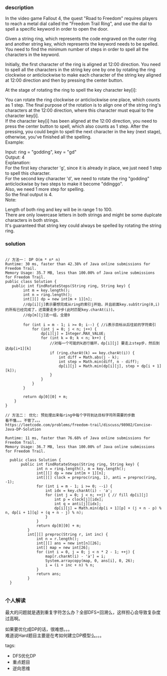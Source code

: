 ### description    
  In the video game Fallout 4, the quest "Road to Freedom" requires players to reach a metal dial called the "Freedom Trail Ring", and use the dial to spell a specific keyword in order to open the door.  
    
  Given a string ring, which represents the code engraved on the outer ring and another string key, which represents the keyword needs to be spelled. You need to find the minimum number of steps in order to spell all the characters in the keyword.  
    
  Initially, the first character of the ring is aligned at 12:00 direction. You need to spell all the characters in the string key one by one by rotating the ring clockwise or anticlockwise to make each character of the string key aligned at 12:00 direction and then by pressing the center button.  
    
  At the stage of rotating the ring to spell the key character key[i]:  
    
  You can rotate the ring clockwise or anticlockwise one place, which counts as 1 step. The final purpose of the rotation is to align one of the string ring's characters at the 12:00 direction, where this character must equal to the character key[i].  
  If the character key[i] has been aligned at the 12:00 direction, you need to press the center button to spell, which also counts as 1 step. After the pressing, you could begin to spell the next character in the key (next stage), otherwise, you've finished all the spelling.  
  Example:  
    
    
     
  Input: ring = "godding", key = "gd"  
  Output: 4  
  Explanation:  
  For the first key character 'g', since it is already in place, we just need 1 step to spell this character.   
  For the second key character 'd', we need to rotate the ring "godding" anticlockwise by two steps to make it become "ddinggo".  
  Also, we need 1 more step for spelling.  
  So the final output is 4.  
  Note:  
    
  Length of both ring and key will be in range 1 to 100.  
  There are only lowercase letters in both strings and might be some duplcate characters in both strings.  
  It's guaranteed that string key could always be spelled by rotating the string ring.  
### solution    
```    
  
// 方法一： DP O(m * n* n)  
Runtime: 30 ms, faster than 42.38% of Java online submissions for Freedom Trail.  
Memory Usage: 35.7 MB, less than 100.00% of Java online submissions for Freedom Trail.  
public class Solution {  
   public int findRotateSteps(String ring, String key) {  
        int m = key.length();  
        int n = ring.length();  
        int[][] dp = new int[m + 1][n];   
        //dp[i][j]表示要想完成从ring的索引j开始，并且前面key.subString(0,i)的所有已经完成了，还需要走多少步(此时匹配key.charAt(i))。  
        //dp[m][j]这一组，全是0  
  
        for (int i = m - 1; i >= 0; i--) { //i表示目标从后往前的字符索引  
            for (int j = 0; j < n; j++) {  
                dp[i][j] = Integer.MAX_VALUE;  
                for (int k = 0; k < n; k++) {  
                    //对每一个可能的k进行循环，dp[i][j] 要走上step步，然后到达dp[i+1][k]  
                    if (ring.charAt(k) == key.charAt(i)) {  
                        int diff = Math.abs(j - k);  
                        int step = Math.min(diff, n - diff);  
                        dp[i][j] = Math.min(dp[i][j], step + dp[i + 1][k]);  
                    }  
                }  
            }  
        }  
  
        return dp[0][0] + m;  
    }  
}  
  
// 方法二： 优化: 预处理出来每ring中每个字符到达目标字符所需要的步数  
看不懂。。。不管了。。。  
https://leetcode.com/problems/freedom-trail/discuss/98902/Concise-Java-DP-Solution  
  
Runtime: 11 ms, faster than 76.68% of Java online submissions for Freedom Trail.  
Memory Usage: 36.7 MB, less than 100.00% of Java online submissions for Freedom Trail.  
    
  public class Solution {  
       public int findRotateSteps(String ring, String key) {  
              int n = ring.length(), m = key.length();  
              int[][] dp = new int[m + 1][n];  
              int[][] clock = preproc(ring, 1), anti = preproc(ring, -1);  
              for (int i = m - 1; i >= 0; --i) {  
                  int idx = key.charAt(i) - 'a';  
                  for (int j = 0; j < n; ++j) { // fill dp[i][j]  
                      int p = clock[j][idx];  
                      int q = anti[j][idx];  
                      dp[i][j] = Math.min(dp[i + 1][p] + (j + n - p) % n, dp[i + 1][q] + (q + n - j) % n);  
                  }  
              }  
              return dp[0][0] + m;  
          }  
          int[][] preproc(String r, int inc) {  
              int n = r.length();  
              int[][] ans = new int[n][26];  
              int[] map = new int[26];  
              for (int i = 0, j = 0; j < n * 2 - 1; ++j) {  
                  map[r.charAt(i) - 'a'] = i;  
                  System.arraycopy(map, 0, ans[i], 0, 26);  
                  i = (i + inc + n) % n;  
              }  
              return ans;  
          }        
  }  
    
```    
    
### 个人解读    
  最大的问题就是遇到重复字符怎么办？全部DFS+回溯么，这样担心会导致复杂度过高啊。  
    
  如果要优化成DP的话，很难想。。。  
  难道说Hard题目主要是在考如何建立DP模型么。。。  
    
tags:    
  -  DFS优化DP  
  -  重点题目  
  -  逆向思维  

